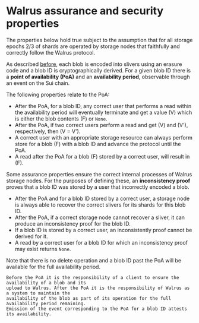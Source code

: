 # Walrus assurance and security properties

The properties below hold true subject to the assumption that for all storage epochs 2/3 of shards
are operated by storage nodes that faithfully and correctly follow the Walrus protocol.

As described [before](./encoding.md), each blob is encoded into slivers using an erasure code and a
blob ID is cryptographically derived. For a given blob ID there is a **point of availability (PoA)**
and an **availability period**, observable through an event on the Sui chain.

The following properties relate to the PoA:

- After the PoA, for a blob ID, any correct user that performs a read within the availability period
  will eventually terminate and get a value \(V\) which is either the blob contents \(F\) or `None`.
- After the PoA, if two correct users perform a read and get \(V\) and \(V'\), respectively, then
  \(V = V'\).
- A correct user with an appropriate storage resource can always perform store for a blob \(F\) with
  a blob ID and advance the protocol until the PoA.
- A read after the PoA for a blob \(F\) stored by a correct user, will result in \(F\).

Some assurance properties ensure the correct internal processes of Walrus storage nodes.
For the purposes of defining these, an **inconsistency proof** proves that a blob ID was
stored by a user that incorrectly encoded a blob.

- After the PoA and for a blob ID stored by a correct user, a storage node is always able to recover
  the correct slivers for its shards for this blob ID.
- After the PoA, if a correct storage node cannot recover a sliver, it can produce an inconsistency
  proof for the blob ID.
- If a blob ID is stored by a correct user, an inconsistently proof cannot be derived for it.
- A read by a correct user for a blob ID for which an inconsistency proof may exist returns `None`.

Note that there is no delete operation and a blob ID past the PoA will be available for the full
availability period.

```admonish tip title="Rule of thumb"
Before the PoA it is the responsibility of a client to ensure the availability of a blob and its
upload to Walrus. After the PoA it is the responsibility of Walrus as a system to maintain the
availability of the blob as part of its operation for the full availability period remaining.
Emission of the event corresponding to the PoA for a blob ID attests its availability.
```
